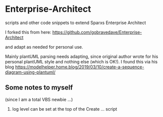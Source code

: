 # Enterprise-Architect
scripts and other code snippets to extend Sparxs Enterprise Architect


I forked this from here: https://github.com/gobravedave/Enterprise-Architect

and adapt as needed for personal use.

Mainly plantUML parsing needs adapting, since original author wrote for his personal plantUML style and nothing else (which is OK!). I found this via his blog https://modelhelper.home.blog/2019/03/10/create-a-sequence-diagram-using-plantuml/

## Some notes to myself 

(since I am a total VBS newbie ...)

1. log level can be set at the top of the Create ... script

